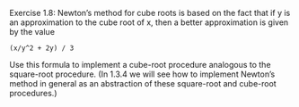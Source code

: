 Exercise 1.8: Newton’s method for cube roots is based on the fact that if y is an approximation to the cube root of x, then a better approximation is given by the value
```
(x/y^2 + 2y) / 3
```
Use this formula to implement a cube-root procedure analogous to the square-root procedure. (In 1.3.4 we will see how to implement Newton’s method in general as an abstraction of these square-root and cube-root procedures.)
